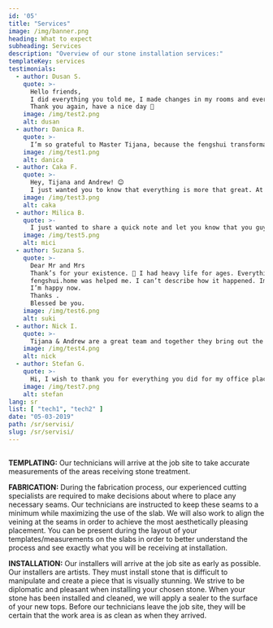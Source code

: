 ```yaml
---
id: '05'
title: "Services"
image: /img/banner.png
heading: What to expect
subheading: Services
description: "Overview of our stone installation services:"
templateKey: services
testimonials:
  - author: Dusan S.
    quote: >-
      Hello friends,  
      I did everything you told me, I made changes in my rooms and everything is greeeeat so far ❤️ Thank you so much, I can say that you guys changed my life 🙏
      Thank you again, have a nice day 👋
    image: /img/test2.png
    alt: dusan
  - author: Danica R.
    quote: >-
      I’m so grateful to Master Tijana, because the fengshui transformation of my room which she made brought the completly new energy and improved segments of my life which I wanted to be better! If I knew before how much this can change life and how much energy is important, I would book the consultation earlier!💖
    image: /img/test1.png
    alt: danica
  - author: Caka F.
    quote: >-
      Hey, Tijana and Andrew! 😊
      I just wanted you to know that everything is more that great. At first I had  a doubt, but meeting you was the best thing in world. ❤️
    image: /img/test3.png
    alt: caka
  - author: Milica B.
    quote: >-
      I just wanted to share a quick note and let you know that you guys do a really good job. I'm glad I decided to work with you.
    image: /img/test5.png
    alt: mici
  - author: Suzana S.
    quote: >-
      Dear Mr and Mrs
      Thank’s for your existence. 🙏 I had heavy life for ages. Everything was badly. I was trying to win it, but, it wasn’t change. Unfortunately, I staied in same situation.
      fengshui.home was helped me. I can’t describe how it happened. Imporant is that it was happened. Everything has improved.
      I’m happy now.
      Thanks .
      Blessed be you.
    image: /img/test6.png
    alt: suki
  - author: Nick I.
    quote: >-
      Tijana & Andrew are a great team and together they bring out the best in instilling a feel-good factor through a positive approach at looking at spaces as  places for the soul. Well done and good luck with your vision of feng shui!
    image: /img/test4.png
    alt: nick
  - author: Stefan G.
    quote: >-
      Hi, I wish to thank you for everything you did for my office place! The space feels much larger and brighter and everyone who enters feels the difference. My work goes much better and I have more clients and income coming to me!
    image: /img/test7.png
    alt: stefan
lang: sr
list: [ "tech1", "tech2" ]
date: "05-03-2019"
path: /sr/servisi/
slug: /sr/servisi/
---
```


##
<b>TEMPLATING:</b> Our technicians will arrive at the job site to take accurate measurements of the areas receiving stone treatment.

<b>FABRICATION:</b> During the fabrication process, our experienced cutting specialists are required to make decisions about where to place any necessary seams. Our technicians are instructed to keep these seams to a minimum while maximizing the use of the slab. We will also work to align the veining at the seams in order to achieve the most aesthetically pleasing placement. You can be present during the layout of your templates/measurements on the slabs in order to better understand the process and see exactly what you will be receiving at installation.

<b>INSTALLATION:</b> Our installers will arrive at the job site as early as possible. Our installers are artists. They must install stone that is difficult to manipulate and create a piece that is visually stunning. We strive to be diplomatic and pleasant when installing your chosen stone.
When your stone has been installed and cleaned, we will apply a sealer to the surface of your new tops. Before our technicians leave the job site, they will be certain that the work area is as clean as when they arrived.
